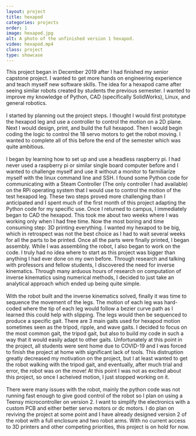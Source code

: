 ```yaml
---
layout: project
title: hexapod
categories: projects
order: 1
image: hexapod.jpg
alt: A photo of the unfinished version 1 hexapod.
video: hexapod.mp4
class: project
type: showcase
--- 
```

This project began in December 2019 after I had finished my senior capstone project. I wanted to get more hands on engineering experience and teach myself new software skills. The idea for a hexapod came after seeing similar robots created by students the previous semester. I wanted to improve my knowledge of Python, CAD (specifically SolidWorks), Linux, and general robotics.
<br><br>
I started by planning out the project steps. I thought I would first prototype the hexapod leg and use a controller to control the motion on a 2D plane. Next I would design, print, and build the full hexapod. Then I would begin coding the logic to control the 18 servo motors to get the robot moving. I wanted to complete all of this before the end of the semester which was quite ambitious.
<br><br>
I began by learning how to set up and use a headless raspberry pi. I had never used a raspberry pi or similar single board computer before and I wanted to challenge myself and use it without a monitor to farmiliarize myself with the linux command line and SSH. I found some Python code for communicating with a Steam Controller (The only controller I had available) on the RPi operating system that I would use to control the motion of the test hexapod leg. These two steps proved more challenging than I anticipated and I spent much of the first month of this project adapting the Python code for my specific use. Once I returned to campus, I immediately began to CAD the hexapod. This took me about two weeks where I was working only when I had free time. Now the most boring and time consuming step: 3D printing everything. I wanted my hexapod to be big, which in retrospect was not the best choice as I had to wait several weeks for all the parts to be printed. Once all the parts were finally printed, I began assembly. While I was assembling the robot, I also began to work on the code. I truly had no idea where to start as this project was bigger than anything I had ever done on my own before. Through research and talking with professors and fellow students, I discovered the need for inverse kinematics. Through many arduous hours of research on computation of inverse kinematics using numerical methods, I decided to just take an analytical approach which ended up being quite simple. 
<br><br>
With the robot built and the inverse kinematics solved, finally it was time to sequence the movement of the legs. The motion of each leg was hard-coded where the tip of each leg would follow a bezier curve path as I learned this could help with slipping. The legs would then be sequenced to produce a specific gait. There are 3 main gaits used for hexapod motion sometimes seen as the tripod, ripple, and wave gaits. I decided to focus on the most common gait, the tripod gait, but also to build my code in such a way that it would easily adapt to other gaits. Unfortunately at this point in the project, all students were sent home due to COVID-19 and I was forced to finish the project at home with significant lack of tools. This distruption greatly decreased my motivation on the project, but I at least wanted to get the robot walking with the tripod gait, and eventually, after much trial and error, the robot was on the move! At this point I was not as excited about this project, so once I acheived motion, I just stopped working on it.
<br><br>
There were many issues with the robot, mainly the python code was not running fast enough to give good control of the robot so I plan on using a Teensy microcontroller on version 2. I want to simplify the electronics with a custom PCB and either better servo motors or dc motors. I do plan on reviving the project at some point and I have already designed version 2 of the robot with a full enclosure and two robot arms. With no current access to 3D printers and other competing priorities, this project is on hold for now.
